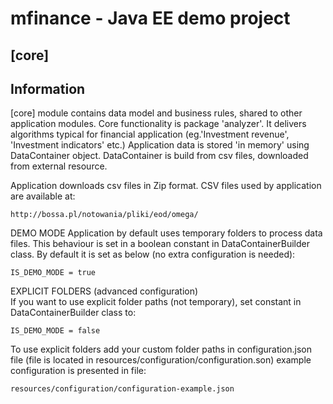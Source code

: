 # mfinance - Java EE demo project #

## [core] ##

         
## Information ##          

[core] module contains data model and business rules, shared to other application modules. Core functionality is package 'analyzer'. It delivers algorithms typical for financial application (eg.'Investment revenue', 'Investment indicators' etc.)
Application data is stored 'in memory' using DataContainer object. DataContainer is build from csv files, downloaded from external resource.
 
Application downloads csv files in Zip format. CSV files used by application are available at:

    http://bossa.pl/notowania/pliki/eod/omega/
    
DEMO MODE
Application by default uses temporary folders to process data files. This behaviour is set in a boolean constant in DataContainerBuilder class.
By default it is set as below (no extra configuration is needed):

    IS_DEMO_MODE = true
    
      
EXPLICIT FOLDERS (advanced configuration)    
If you want to use explicit folder paths (not temporary), set constant in DataContainerBuilder class to:

    IS_DEMO_MODE = false 
 
To use explicit folders add your custom folder paths in configuration.json file (file is located in resources/configuration/configuration.son)
example configuration is presented in file:
    
    resources/configuration/configuration-example.json
    
